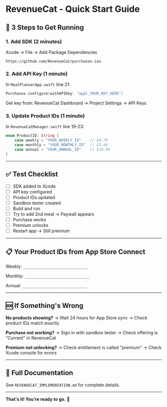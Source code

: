 # RevenueCat - Quick Start Guide

## 🚀 3 Steps to Get Running

### **1. Add SDK (2 minutes)**
Xcode → File → Add Package Dependencies
```
https://github.com/RevenueCat/purchases-ios
```

### **2. Add API Key (1 minute)**
In `MealPlannerApp.swift` line 21:
```swift
Purchases.configure(withAPIKey: "appl_YOUR_KEY_HERE")
```
Get key from: RevenueCat Dashboard → Project Settings → API Keys

### **3. Update Product IDs (1 minute)**
In `RevenueCatManager.swift` line 19-23:
```swift
enum ProductID: String {
    case weekly = "YOUR_WEEKLY_ID"    // £0.79
    case monthly = "YOUR_MONTHLY_ID"  // £2.49  
    case annual = "YOUR_ANNUAL_ID"    // £19.99
}
```

---

## ✅ Test Checklist

- [ ] SDK added to Xcode
- [ ] API key configured
- [ ] Product IDs updated
- [ ] Sandbox tester created
- [ ] Build and run
- [ ] Try to add 2nd meal → Paywall appears
- [ ] Purchase works
- [ ] Premium unlocks
- [ ] Restart app → Still premium

---

## 📋 Your Product IDs from App Store Connect

Weekly:  `_____________________________`

Monthly: `_____________________________`

Annual:  `_____________________________`

---

## 🆘 If Something's Wrong

**No products showing?**
→ Wait 24 hours for App Store sync
→ Check product IDs match exactly

**Purchase not working?**
→ Sign in with sandbox tester
→ Check offering is "Current" in RevenueCat

**Premium not unlocking?**
→ Check entitlement is called "premium"
→ Check Xcode console for errors

---

## 📖 Full Documentation

See `REVENUECAT_IMPLEMENTATION.md` for complete details.

---

**That's it! You're ready to go.** 🎉

